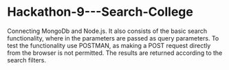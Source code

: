 # Hackathon-9---Search-College
Connecting MongoDb and Node.js. It also consists of the basic search functionality, where in the parameters are passed as query parameters. To test the functionality use POSTMAN, as making a POST request directly from the browser is not permitted. The results are returned according to the search filters.
